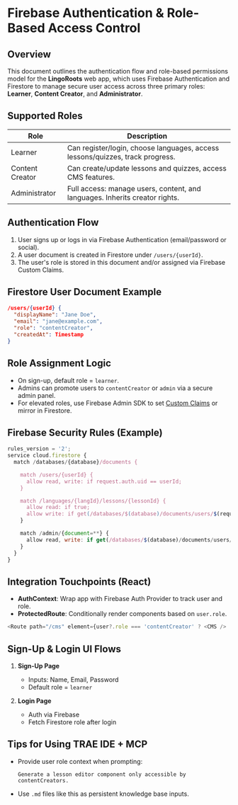 # Firebase Authentication & Role-Based Access Control

## Overview

This document outlines the authentication flow and role-based permissions model for the **LingoRoots** web app, which uses Firebase Authentication and Firestore to manage secure user access across three primary roles: **Learner**, **Content Creator**, and **Administrator**.

## Supported Roles

| Role            | Description                                                                   |
| --------------- | ----------------------------------------------------------------------------- |
| Learner         | Can register/login, choose languages, access lessons/quizzes, track progress. |
| Content Creator | Can create/update lessons and quizzes, access CMS features.                   |
| Administrator   | Full access: manage users, content, and languages. Inherits creator rights.   |

## Authentication Flow

1. User signs up or logs in via Firebase Authentication (email/password or social).
2. A user document is created in Firestore under `/users/{userId}`.
3. The user's role is stored in this document and/or assigned via Firebase Custom Claims.

## Firestore User Document Example

```json
/users/{userId} {
  "displayName": "Jane Doe",
  "email": "jane@example.com",
  "role": "contentCreator",
  "createdAt": Timestamp
}
```

## Role Assignment Logic

* On sign-up, default role = `learner`.
* Admins can promote users to `contentCreator` or `admin` via a secure admin panel.
* For elevated roles, use Firebase Admin SDK to set [Custom Claims](https://firebase.google.com/docs/auth/admin/custom-claims) or mirror in Firestore.

## Firebase Security Rules (Example)

```js
rules_version = '2';
service cloud.firestore {
  match /databases/{database}/documents {

    match /users/{userId} {
      allow read, write: if request.auth.uid == userId;
    }

    match /languages/{langId}/lessons/{lessonId} {
      allow read: if true;
      allow write: if get(/databases/$(database)/documents/users/$(request.auth.uid)).data.role in ["contentCreator", "admin"];
    }

    match /admin/{document=**} {
      allow read, write: if get(/databases/$(database)/documents/users/$(request.auth.uid)).data.role == "admin";
    }
  }
}
```

## Integration Touchpoints (React)

* **AuthContext**: Wrap app with Firebase Auth Provider to track user and role.
* **ProtectedRoute**: Conditionally render components based on `user.role`.

```js
<Route path="/cms" element={user?.role === 'contentCreator' ? <CMS /> : <Navigate to="/" />} />
```

## Sign-Up & Login UI Flows

1. **Sign-Up Page**

   * Inputs: Name, Email, Password
   * Default role = `learner`

2. **Login Page**

   * Auth via Firebase
   * Fetch Firestore role after login

## Tips for Using TRAE IDE + MCP

* Provide user role context when prompting:

  ```
  Generate a lesson editor component only accessible by contentCreators.
  ```
* Use `.md` files like this as persistent knowledge base inputs.


